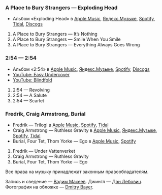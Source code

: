 ### A Place to Bury Strangers — Exploding Head

- Альбом «Exploding Head» в
	[Apple Music](https://music.apple.com/album/828032777),
	[Яндекс.Музыке](https://music.yandex.ru/album/53047),
	[Spotify](https://open.spotify.com/album/3dufRGxAZfedIR290XDpIn),
	[Tidal](https://tidal.com/browse/album/34511438),
	[Discogs](https://www.discogs.com/master/186579)

1. A Place to Bury Strangers — It’s Nothing
2. A Place to Bury Strangers — Smile When You Smile
3. A Place to Bury Strangers — Everything Always Goes Wrong

### 2:54 — 2:54

- Альбом «2:54» в
	[Apple Music](https://music.apple.com/album/525726019),
	[Яндекс.Музыке](https://music.yandex.ru/album/473181),
	[Spotify](https://open.spotify.com/album/2hinqx00JQz5JAFgD3TzCb),
	[Discogs](https://www.discogs.com/master/443984)
- [YouTube: Easy Undercover](https://youtu.be/FDVZB4twGL0)
- [YouTube: Blindfold](https://youtu.be/O7Sa9_TxtB8)

1. 2:54 — Revolving
2. 2:54 — A Salute
3. 2:54 — Scarlet

### Fredrik, Craig Armstrong, Burial

- Fredrik — Trilogi в
	[Apple Music](https://music.apple.com/album/350024317),
	[Spotify](https://open.spotify.com/track/2aynxTQL5xb1pgBQ1PTuRJ),
	[Tidal](https://tidal.com/browse/track/4274436)
- Craig Armstrong — Ruthless Gravity в
	[Apple Music](https://music.apple.com/album/724385391),
	[Яндекс.Музыке](https://music.yandex.ru/album/45399/track/438790),
	[Spotify](https://open.spotify.com/track/6gmbNn47NjoI7UFC29Tzo6),
	[Tidal](https://tidal.com/browse/track/1463205)
- Burial, Four Tet, Thom Yorke — Ego в
	[Apple Music](https://music.apple.com/album/1429385875),
	[Spotify](https://open.spotify.com/playlist/3P1bH85SBywu4SsoA9GueZ)

1. Fredrik — Under Vattenverket
2. Craig Armstrong — Ruthless Gravity
3. Burial, Four Tet, Thom Yorke — Ego

Все права на музыку принадлежат законным правообладателям.

Запись и сведение — [Вадим Макеев](https://twitter.com/pepelsbey).
Джингл — [Дэн Лебовиц](https://www.youtube.com/channel/UC38A5qHrlc_Zgua7vL4b96w).
Фотография на обложке — [Dmitry Bayer](https://unsplash.com/photos/c8ksDaCmbpw).
